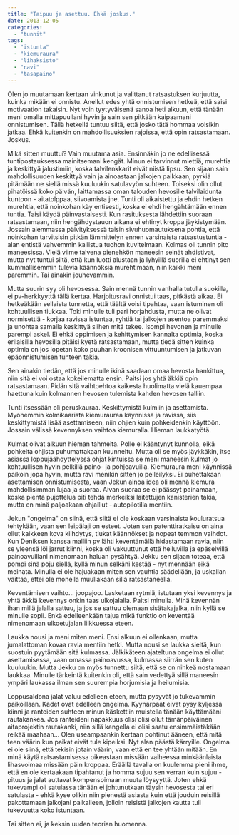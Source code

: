 ```yaml
---
title: "Taipuu ja asettuu. Ehkä joskus."
date: 2013-12-05
categories: 
  - "tunnit"
tags: 
  - "istunta"
  - "kiemuraura"
  - "lihaksisto"
  - "ravi"
  - "tasapaino"
---
```


Olen jo muutamaan kertaan vinkunut ja valittanut ratsastuksen kurjuutta, kuinka mikään ei onnistu. Anellut edes yhtä onnistumisen hetkeä, että saisi motivaation takaisin. Nyt voin tyytyväisenä sanoa heti alkuun, että tänään meni omalla mittapuullani hyvin ja sain sen pitkään kaipaamani onnistumisen. Tällä hetkellä tuntuu siltä, että josko tätä hommaa voisikin jatkaa. Ehkä kuitenkin on mahdollisuuksien rajoissa, että opin ratsastamaan. Joskus.

<!--more-->

Mikä sitten muuttui? Vain muutama asia. Ensinnäkin jo ne edellisessä tuntipostauksessa mainitsemani kengät. Minun ei tarvinnut miettiä, murehtia ja keskittyä jalustimiin, koska talvilenkkarit eivät niistä lipsu. Sen sijaan sain mahdollisuuden keskittyä vain ja ainoastaan jalkojen paikkaan, pyrkiä pitämään ne siellä missä kuuluukin satulavyön suhteen. Toiseksi olin ollut pihatöissä koko päivän, laittamassa oman talouden hevosille talvilaidunta kuntoon - aitatolppaa, siivoamista jne. Tunti oli aikaistettu ja ehdin hetken murehtia, että noinkohan käy entisesti, koska ei ehdi hengähtämään ennen tuntia. Taisi käydä päinvastaisesti. Kun rasituksesta lähdettiin suoraan ratsastamaan, niin hengähdystauon aikana ei ehtinyt kroppa jäykistymään. Jossain aiemmassa päivityksessä taisin sivuhuomautuksena pohtia, että noinkohan tarvitsisin pitkän lämmittelyn ennen varsinaista ratsastustuntia - alan entistä vahvemmin kallistua tuohon kuvitelmaan. Kolmas oli tunnin pito maneesissa. Vielä viime talvena pienehkön maneesin seinät ahdistivat, mutta nyt tuntui siltä, että kun luotti alustaan ja lyhyillä suorilla ei ehtinyt sen kummallisemmin tulevia käännöksiä murehtimaan, niin kaikki meni paremmin. Tai ainakin jouhevammin.

Mutta suurin syy oli hevosessa. Sain mennä tunnin vanhalla tutulla suokilla, ei pv-herkkyyttä tällä kertaa. Harjoitusravi onnistui taas, pitkästä aikaa. Ei hetkeäkään sellaista tunnetta, että täältä voisi tipahtaa, vaan istuminen oli kohtuullisen tiukkaa. Toki minulle tuli pari horjahdusta, mutta ne olivat normisettiä - korjaa ravissa istuntaa, ryhtiä tai jalkojen asentoa paremmaksi ja unohtaa samalla keskittyä siihen mitä tekee. Isompi hevonen ja minulle parempi askel. Ei ehkä oppimisen ja kehittymisen kannalta optimia, koska erilaisilla hevosilla pitäisi kyetä ratsastamaan, mutta tiedä sitten kuinka optimia on jos lopetan koko puuhan kroonisen vittuuntumisen ja jatkuvan epäonnistumisen tunteen takia.

Sen ainakin tiedän, että jos minulle ikinä saadaan omaa hevosta hankittua, niin sitä ei voi ostaa kokeilematta ensin. Paitsi jos yhtä äkkiä opin ratsastamaan. Pidän sitä vaihtoehtoa kaikesta huolimatta vielä kauempaa haettuna kuin kolmannen hevosen tulemista kahden hevosen talliin.

Tunti itsessään oli peruskauraa. Keskittymistä kulmiin ja asettamista. Myöhemmin kolmikaarista kiemurauraa käynnissä ja ravissa, siis keskittymistä lisää asettamiseen, niin ohjien kuin pohkeidenkin käyttöön. Jossain välissä kevennyksen vaihtoa kiemuralla. Hieman laukkatyötä.

Kulmat olivat alkuun hieman tahmeita. Polle ei kääntynyt kunnolla, eikä pohkeita ohjista puhumattakaan kuunneltu. Mutta oli se myös jäykkäkin, itse asiassa loppujäähdyttelyssä ohjat kintuissa se meni maneesin kulmat jo kohtuullisen hyvin pelkillä paino- ja pohjeavuilla. Kiemuraura meni käynnissä paikoin jopa hyvin, mutta ravi menikin sitten jo pelleilyksi. Ei puhettakaan asettamisen onnistumisesta, vaan Jekun ainoa idea oli mennä kiemura mahdollisimman lujaa ja suoraa. Aivan suoraa se ei päässyt painamaan, koska pientä pujottelua piti tehdä merkeiksi laitettujen kanisterien takia, mutta en minä paljoakaan ohjaillut - autopilotilla mentiin.

Jekun "ongelma" on siinä, että siitä ei ole koskaan varsinaista kouluratsua tehtykään, vaan sen leipälaji on esteet. Joten sen patenttiratkaisu on aina ollut kaikkeen kova kiihdytys, tiukat käännökset ja nopeat temmon vaihdot. Kun Deniksen kanssa malliin pv lähti keventämällä hidastamaan ravia, niin se yleensä löi jarrut kiinni, koska oli vakuuttunut että heiluvilla ja epäselvillä painoavuillani nimenomaan haluan pysähtyä. Jekku sen sijaan toteaa, että pompi sinä poju siellä, kyllä minun selkäni kestää - nyt mennään eikä meinata. Minulla ei ole hajuakaan miten sen vauhtia säädellään, ja uskallan väittää, ettei ole monella muullakaan sillä ratsastaneella.

Keventämisen vaihto... joopajoo. Lasketaan rytmiä, istutaan yksi kevennys ja yhtä äkkiä kevennys onkin taas ulkojalalla. Paitsi minulla. Minä kevennän ihan millä jalalla sattuu, ja jos se sattuu olemaan sisätakajalka, niin kyllä se minulle sopii. Enkä edelleenkään tajua mikä funktio on keventää nimenomaan ulkoetujalan liikkuessa eteen.

Laukka nousi ja meni miten meni. Ensi alkuun ei ollenkaan, mutta jumalattoman kovaa ravia mentiin hetki. Mutta nousi se laukka sieltä, kun suostuin pyytämään sitä kulmassa. Jälkikäteen ajateltuna ongelma ei ollut asettamisessa, vaan omassa painoavussa, kulmassa siirrän sen kuten kuuluukin. Mutta Jekku on myös tunnettu siitä, että se on nihkeä nostamaan laukkaa. Minulle tärkeintä kuitenkin oli, että sain vedettyä sillä maneesin ympäri laukassa ilman sen suurempia horjumisia ja heilumisia.

Loppusaldona jalat valuu edelleen eteen, mutta pysyvät jo tukevammin paikoillaan. Kädet ovat edelleen ongelma. Kyynärpäät eivät pysy kyljessä kiinni ja ranteiden suhteen minun käskettiin muistella tänään käyttämääni rautakankea. Jos ranteideni napakkuus olisi olisi ollut tämänpäiväinen aitaprojektin rautakanki, niin sillä kangella ei olisi saatu ensimmäistäkään reikää maahaan... Olen useampaankin kertaan pohtinut ääneen, että mitä teen väärin kun paikat eivät tule kipeiksi. Nyt alan päästä kärryille. Ongelma ei ole siinä, että tekisin jotain väärin, vaan että en tee yhtään mitään. En minä käytä ratsastamisessa oikeastaan missään vaiheessa minkäänlaista lihasvoimaa missään päin kroppaa. Eräällä tavalla on kuulemma pieni ihme, että en ole kertaakaan tipahtanut ja homma sujuu sen verran kuin sujuu - pituus ja jalat auttavat kompensoimaan muuta löysyyttä. Joten ehkä tukevampi oli satulassa tänään ei johtunutkaan täysin hevosesta tai eri satulasta - ehkä kyse olikin niin pienestä asiasta kuin että jouduin reisillä pakottamaan jalkojani paikalleen, jolloin reisistä jalkojen kautta tuli tukevuutta koko istuntaan.

Tai sitten ei, ja keksin uuden teorian huomenna.
